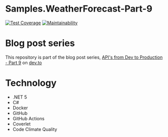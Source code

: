 # Samples.WeatherForecast-Part-9

[![Test Coverage](https://api.codeclimate.com/v1/badges/4f6f1512cc3ea8b71cbd/test_coverage)](https://codeclimate.com/github/peteking/Samples.WeatherForecast-Part-9/test_coverage)
[![Maintainability](https://api.codeclimate.com/v1/badges/4f6f1512cc3ea8b71cbd/maintainability)](https://codeclimate.com/github/peteking/Samples.WeatherForecast-Part-9/maintainability)

# Blog post series
This repository is part of the blog post series, [API's from Dev to Production - Part 9](https://dev.to/newday-technology/api-s-from-dev-to-production-part-9-43fd) on [dev.to](https://dev.to)

# Technology
* .NET 5
* C#
* Docker
* GitHub
* GitHub Actions
* Coverlet
* Code Climate Quality
